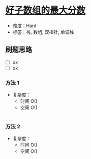 # [好子数组的最大分数](https://leetcode-cn.com/problems/maximum-score-of-a-good-subarray/)

- 难度：Hard
- 标签：栈, 数组, 双指针, 单调栈

## 刷题思路

- [ ] xx
- [ ] xx

### 方法 1

- 复杂度：
    - 时间 O()
    - 空间 O()

``` js

```

### 方法 2

- 复杂度：
    - 时间 O()
    - 空间 O()

``` js

```
